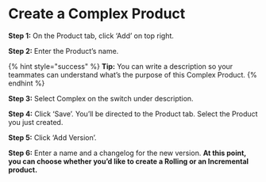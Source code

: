 # Create a Complex Product

**Step 1:** On the Product tab, click ‘Add’ on top right.&#x20;

**Step 2:** Enter the Product’s name.&#x20;

{% hint style="success" %}
**Tip:** You can write a description so your teammates can understand what’s the purpose of this Complex Product.
{% endhint %}

**Step 3:** Select Complex on the switch under description.&#x20;

**Step 4:** Click ‘Save’. You’ll be directed to the Product tab. Select the Product you just created.&#x20;

**Step 5:** Click ‘Add Version’.&#x20;

**Step 6:** Enter a name and a changelog for the new version. **At this point, you can choose whether you’d like to create a Rolling or an Incremental product.**
